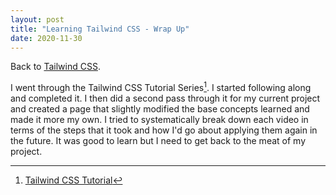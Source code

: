 ```yaml
---
layout: post
title: "Learning Tailwind CSS - Wrap Up"
date: 2020-11-30
---
```


Back to [Tailwind CSS](https://tailwindcss.com/ "Tailwind CSS is a utility first CSS framework.").

I went through the Tailwind CSS Tutorial Series[^1]. I started following along and completed it. I then did a second pass through it for my current project and created a page that slightly modified the base concepts learned and made it more my own. I tried to systematically break down each video in terms of the steps that it took and how I'd go about applying them again in the future. It was good to learn but I need to get back to the meat of my project.

[^1]: [Tailwind CSS Tutorial](https://www.youtube.com/watch?v=bxmDnn7lrnk&list=PL4cUxeGkcC9gpXORlEHjc5bgnIi5HEGhw "Tailwind CSS Tutorial.")

